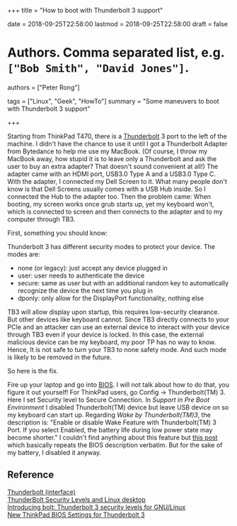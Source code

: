 +++
title = "How to boot with Thunderbolt 3 support"

date = 2018-09-25T22:58:00
lastmod = 2018-09-25T22:58:00
draft = false

# Authors. Comma separated list, e.g. `["Bob Smith", "David Jones"]`.
authors = ["Peter Rong"]

tags = ["Linux", "Geek", "HowTo"]
summary = "Some maneuvers to boot with Thunderbolt 3 support"

+++

Starting from ThinkPad T470, there is a [Thunderbolt](https://en.wikipedia.org/wiki/Thunderbolt_(interface)) 3 port to the left of the machine.
I didn't have the chance to use it until I got a Thunderbolt Adapter from Bytedance to help me use my MacBook.
(Of course, I throw my MacBook away, how stupid it is to leave only a Thunderbolt and ask the user to buy an extra adapter? That doesn't sound convenient at all!)
The adapter came with an HDMI port, USB3.0 Type A and a USB3.0 Type C.
With the adapter, I connected my Dell Screen to it.
What many people don't know is that Dell Screens usually comes with a USB Hub inside. 
So I connected the Hub to the adapter too.
Then the problem came: When booting, my screen works once grub starts up, yet my keyboard won't, which is connected to screen and then connects to the adapter and to my computer through TB3.

First, something you should know:

Thunderbolt 3 has different security modes to protect your device. 
The modes are:

* none (or legacy): just accept any device plugged in
* user: user needs to authenticate the device
* secure: same as user but with an additional random key to automatically recognize the device the next time you plug in
* dponly: only allow for the DisplayPort functionality, nothing else

TB3 will allow display upon startup, this requires low-security clearance. 
But other devices like keyboard cannot.
Since TB3 directly connects to your PCIe and an attacker can use an external device to interact with your device through TB3 even if your device is locked.
In this case, the external malicious device can be my keyboard, my poor TP has no way to know.
Hence, It is not safe to turn your TB3 to none safety mode. 
And such mode is likely to be removed in the future.

So here is the fix.

Fire up your laptop and go into [BIOS](https://en.wikipedia.org/wiki/BIOS).
I will not talk about how to do that, you figure it out yourself!
For ThinkPad users, go Config -> Thunderbolt(TM) 3.
Here I set Security level to Secure Connection.
In _Support in Pre Boot Environment_ I disabled Thunderbolt(TM) device but leave USB device on so my keyboard can start up.
Regarding _Wake by Thunderbolt(TM)3_, the description is: 
"Enable or disable Wake Feature with Thunderbolt(TM) 3 Port. If you select Enabled, the
battery life during low power state may become shorter." 
I couldn't find anything about this feature but [this post](http://thinkdeploy.blogspot.com/2017/02/new-ThinkPad-bios-settings-for.html) which basically repeats the BIOS description verbatim.
But for the sake of my battery, I disabled it anyway.

## Reference
[Thunderbolt (interface)](https://en.wikipedia.org/wiki/Thunderbolt_(interface))  
[ThunderBolt Security Levels and Linux desktop](https://eischmann.wordpress.com/2017/06/29/thunderbolt-security-levels-and-linux-desktop/)  
[Introducing bolt: Thunderbolt 3 security levels for GNU/Linux](https://christian.kellner.me/2017/12/14/introducing-bolt-thunderbolt-3-security-levels-for-gnulinux/)  
[New ThinkPad BIOS Settings for Thunderbolt 3](http://thinkdeploy.blogspot.com/2017/02/new-thinkpad-bios-settings-for.html)